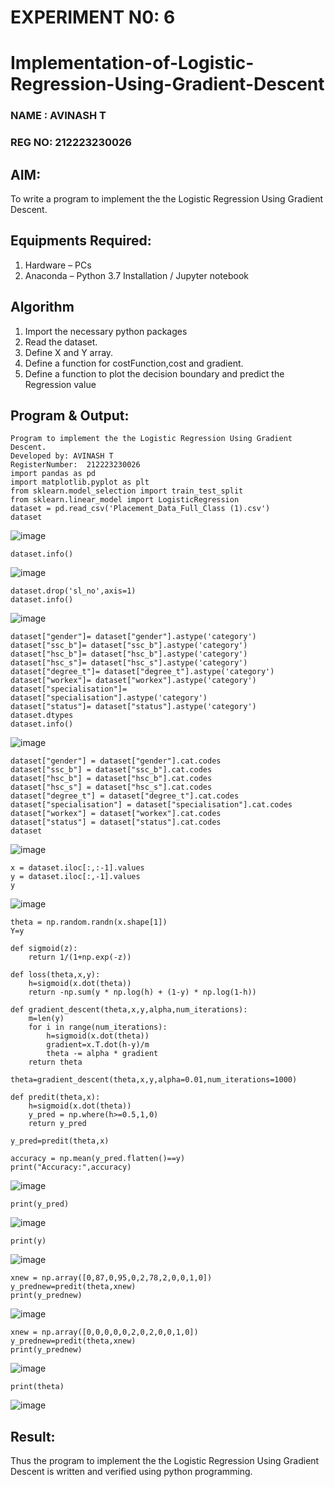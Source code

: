 # EXPERIMENT N0: 6
# Implementation-of-Logistic-Regression-Using-Gradient-Descent
### NAME : AVINASH T
### REG NO: 212223230026
## AIM:
To write a program to implement the the Logistic Regression Using Gradient Descent.
## Equipments Required:
1. Hardware – PCs
2. Anaconda – Python 3.7 Installation / Jupyter notebook
## Algorithm
1. Import the necessary python packages
2. Read the dataset.
3. Define X and Y array.
4. Define a function for costFunction,cost and gradient.
5. Define a function to plot the decision boundary and predict the Regression value
## Program & Output:
```
Program to implement the the Logistic Regression Using Gradient Descent.
Developed by: AVINASH T
RegisterNumber:  212223230026
import pandas as pd
import matplotlib.pyplot as plt
from sklearn.model_selection import train_test_split
from sklearn.linear_model import LogisticRegression
dataset = pd.read_csv('Placement_Data_Full_Class (1).csv')
dataset
```
![image](https://github.com/user-attachments/assets/bddcac13-8d1b-4923-b675-b2bb8f6367f5)
```
dataset.info()
```
![image](https://github.com/user-attachments/assets/7150dcc0-3327-4e53-a277-abeaa862a81e)
```
dataset.drop('sl_no',axis=1)
dataset.info()
```
![image](https://github.com/user-attachments/assets/b15ee8f8-6797-4c94-8d2e-70e9eb421ab4)
```
dataset["gender"]= dataset["gender"].astype('category')
dataset["ssc_b"]= dataset["ssc_b"].astype('category')
dataset["hsc_b"]= dataset["hsc_b"].astype('category')
dataset["hsc_s"]= dataset["hsc_s"].astype('category')
dataset["degree_t"]= dataset["degree_t"].astype('category')
dataset["workex"]= dataset["workex"].astype('category')
dataset["specialisation"]= dataset["specialisation"].astype('category')
dataset["status"]= dataset["status"].astype('category')
dataset.dtypes
dataset.info()
```
![image](https://github.com/user-attachments/assets/0083473d-e62b-4ccb-81cd-418f172f0616)
```
dataset["gender"] = dataset["gender"].cat.codes
dataset["ssc_b"] = dataset["ssc_b"].cat.codes
dataset["hsc_b"] = dataset["hsc_b"].cat.codes
dataset["hsc_s"] = dataset["hsc_s"].cat.codes
dataset["degree_t"] = dataset["degree_t"].cat.codes
dataset["specialisation"] = dataset["specialisation"].cat.codes
dataset["workex"] = dataset["workex"].cat.codes
dataset["status"] = dataset["status"].cat.codes
dataset
```
![image](https://github.com/user-attachments/assets/9d0b9898-f33d-4e8e-97bb-8e94b8691e1b)
```
x = dataset.iloc[:,:-1].values
y = dataset.iloc[:,-1].values
y
```
![image](https://github.com/user-attachments/assets/861365d1-fb90-4adc-ab6a-32c493fb8bdf)
```
theta = np.random.randn(x.shape[1])
Y=y

def sigmoid(z):
    return 1/(1+np.exp(-z))

def loss(theta,x,y):
    h=sigmoid(x.dot(theta))
    return -np.sum(y * np.log(h) + (1-y) * np.log(1-h))

def gradient_descent(theta,x,y,alpha,num_iterations):
    m=len(y)
    for i in range(num_iterations):
        h=sigmoid(x.dot(theta))
        gradient=x.T.dot(h-y)/m
        theta -= alpha * gradient
    return theta

theta=gradient_descent(theta,x,y,alpha=0.01,num_iterations=1000)

def predit(theta,x):
    h=sigmoid(x.dot(theta))
    y_pred = np.where(h>=0.5,1,0)
    return y_pred

y_pred=predit(theta,x)

accuracy = np.mean(y_pred.flatten()==y)
print("Accuracy:",accuracy)
```
![image](https://github.com/user-attachments/assets/e67aee6e-5256-4c87-bd32-4d93ce99ed0f)
```
print(y_pred)
```
![image](https://github.com/user-attachments/assets/cd396b63-9500-4da8-8c65-fb5acde10520)
```
print(y)
```
![image](https://github.com/user-attachments/assets/2484a19d-23f4-4fef-89aa-d300a297171a)
```
xnew = np.array([0,87,0,95,0,2,78,2,0,0,1,0])
y_prednew=predit(theta,xnew)
print(y_prednew)
```
![image](https://github.com/user-attachments/assets/881da60a-2e98-4446-8ca7-23f25f745513)

```
xnew = np.array([0,0,0,0,0,2,0,2,0,0,1,0])
y_prednew=predit(theta,xnew)
print(y_prednew)
```
![image](https://github.com/user-attachments/assets/1e635425-26c6-40dc-97f9-1c374a0488c5)

```
print(theta)
```
![image](https://github.com/user-attachments/assets/0e0260f0-bf41-4c17-a099-a9401c96c9ca)


## Result:
Thus the program to implement the the Logistic Regression Using Gradient Descent is written and verified using python programming.

